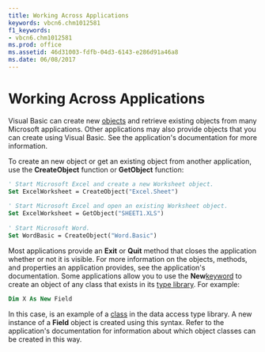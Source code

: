 ```yaml
---
title: Working Across Applications
keywords: vbcn6.chm1012581
f1_keywords:
- vbcn6.chm1012581
ms.prod: office
ms.assetid: 46d31003-fdfb-04d3-6143-e286d91a46a8
ms.date: 06/08/2017
---
```



# Working Across Applications

Visual Basic can create new [objects](../../Glossary/vbe-glossary.md#object) and retrieve existing objects from many Microsoft applications. Other applications may also provide objects that you can create using Visual Basic. See the application's documentation for more information.

To create an new object or get an existing object from another application, use the  **CreateObject** function or **GetObject** function:



```vb
' Start Microsoft Excel and create a new Worksheet object. 
Set ExcelWorksheet = CreateObject("Excel.Sheet") 
 
' Start Microsoft Excel and open an existing Worksheet object. 
Set ExcelWorksheet = GetObject("SHEET1.XLS") 
 
' Start Microsoft Word. 
Set WordBasic = CreateObject("Word.Basic") 

```

Most applications provide an  **Exit** or **Quit** method that closes the application whether or not it is visible. For more information on the objects, methods, and properties an application provides, see the application's documentation.
Some applications allow you to use the  **New**[keyword](../../Glossary/vbe-glossary.md#keyword) to create an object of any class that exists in its [type library](../../Glossary/vbe-glossary.md#type-library). For example:



```vb
Dim X As New Field 

```

In this case, is an example of a [class](../../Glossary/vbe-glossary.md#class) in the data access type library. A new instance of a **Field** object is created using this syntax. Refer to the application's documentation for information about which object classes can be created in this way.

